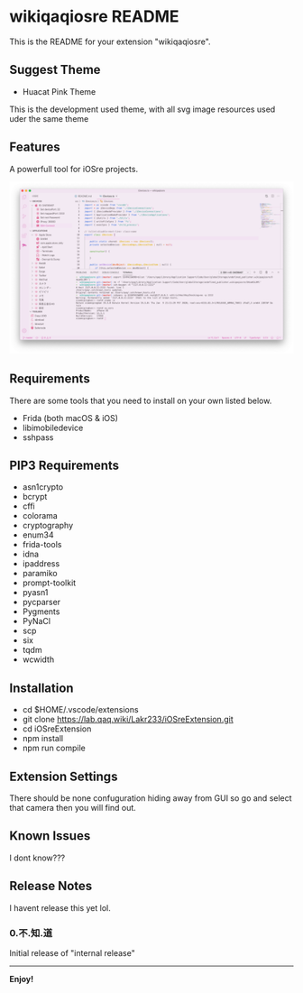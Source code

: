 # wikiqaqiosre README

This is the README for your extension "wikiqaqiosre".

## Suggest Theme

- Huacat Pink Theme

This is the development used theme, with all svg image resources used uder the same theme

## Features

A powerfull tool for iOSre projects.


![Hi](images/main.png)

## Requirements

There are some tools that you need to install on your own listed below.
- Frida (both macOS & iOS)
- libimobiledevice
- sshpass

## PIP3 Requirements

- asn1crypto
- bcrypt
- cffi
- colorama
- cryptography
- enum34
- frida-tools
- idna
- ipaddress
- paramiko
- prompt-toolkit
- pyasn1
- pycparser
- Pygments
- PyNaCl
- scp
- six
- tqdm
- wcwidth

## Installation

- cd $HOME/.vscode/extensions
- git clone https://lab.qaq.wiki/Lakr233/iOSreExtension.git
- cd iOSreExtension
- npm install
- npm run compile

## Extension Settings

There should be none confuguration hiding away from GUI so go and select that camera then you will find out.

## Known Issues

I dont know???

## Release Notes

I havent release this yet lol.

### 0.不.知.道

Initial release of "internal release"

-----------------------------------------------------------------------------------------------------------


**Enjoy!**

